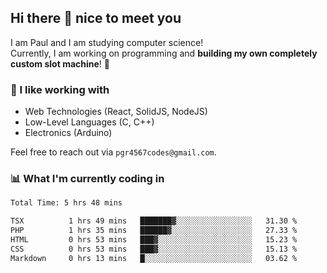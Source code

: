 ## Hi there 👋 nice to meet you

I am Paul and I am studying computer science!  
Currently, I am working on programming and **building my own completely custom slot machine**! 🎰

### 🔭 I like working with
- Web Technologies (React, SolidJS, NodeJS)
- Low-Level Languages (C, C++)
- Electronics (Arduino)

Feel free to reach out via `pgr4567codes@gmail.com`.

### 📊 What I'm currently coding in
<!--START_SECTION:waka-->

```txt
Total Time: 5 hrs 48 mins

TSX          1 hrs 49 mins   ███████▓░░░░░░░░░░░░░░░░░   31.30 %
PHP          1 hrs 35 mins   ██████▓░░░░░░░░░░░░░░░░░░   27.33 %
HTML         0 hrs 53 mins   ███▓░░░░░░░░░░░░░░░░░░░░░   15.23 %
CSS          0 hrs 53 mins   ███▓░░░░░░░░░░░░░░░░░░░░░   15.13 %
Markdown     0 hrs 13 mins   █░░░░░░░░░░░░░░░░░░░░░░░░   03.62 %
```

<!--END_SECTION:waka-->
